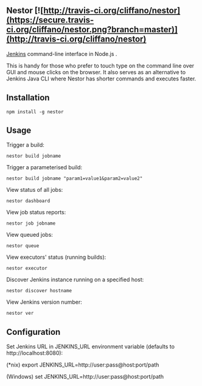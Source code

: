 Nestor [![http://travis-ci.org/cliffano/nestor](https://secure.travis-ci.org/cliffano/nestor.png?branch=master)](http://travis-ci.org/cliffano/nestor)
------

[Jenkins](http://jenkins-ci.org) command-line interface in Node.js .

This is handy for those who prefer to touch type on the command line over GUI and mouse clicks on the browser. It also serves as an alternative to Jenkins Java CLI where Nestor has shorter commands and executes faster.

Installation
------------

    npm install -g nestor

Usage
-----

Trigger a build:

    nestor build jobname

Trigger a parameterised build:

    nestor build jobname "param1=value1&param2=value2"

View status of all jobs:

    nestor dashboard

View job status reports:

    nestor job jobname

View queued jobs:

    nestor queue

View executors' status (running builds):

    nestor executor
    
Discover Jenkins instance running on a specified host:

    nestor discover hostname

View Jenkins version number:

    nestor ver

Configuration
-------------

Set Jenkins URL in JENKINS_URL environment variable (defaults to http://localhost:8080):

(*nix)
    export JENKINS_URL=http://user:pass@host:port/path

(Windows)
    set JENKINS_URL=http://user:pass@host:port/path